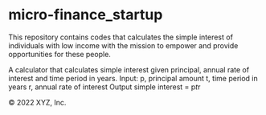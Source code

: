 # micro-finance_startup
This repository contains codes that calculates the simple interest of individuals with low income with the mission to empower and provide opportunities for these people.

A calculator that calculates simple interest given principal, annual rate of interest and time period in years.
Input:
   p, principal amount
   t, time period in years
   r, annual rate of interest
Output
   simple interest = p*t*r

© 2022 XYZ, Inc.